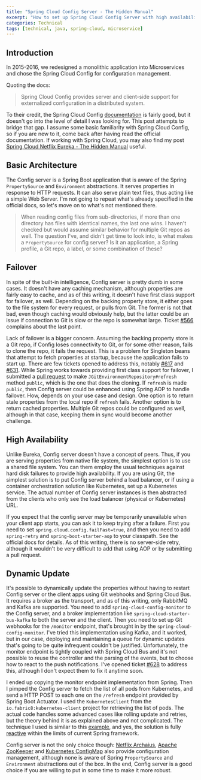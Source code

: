```yaml
---
title: "Spring Cloud Config Server - The Hidden Manual"
excerpt: "How to set up Spring Cloud Config Server with high availability, failover and dynamic update."
categories: Technical
tags: [technical, java, spring-cloud, microservice]
---
```


## Introduction

In 2015-2016, we redesigned a monolithic application into Microservices and chose the Spring Cloud Config for configuration
management.

Quoting the docs:

> Spring Cloud Config provides server and client-side support for externalized configuration in a distributed system.

To their credit, the Spring Cloud Config [documentation](https://cloud.spring.io/spring-cloud-config/) is fairly good, but it
doesn't go into the level of detail I was looking for. This post attempts to bridge that gap. I assume some basic familiarity with Spring Cloud Config, so if you are new to it, come back after having read the official documentation. If working with Spring Cloud, you may also find my post [Spring Cloud Netflix Eureka - The Hidden Manual](../netflix-eureka) useful.

## Basic Architecture

The Config server is a Spring Boot application that is aware of the Spring `PropertySource` and `Environment` abstractions.
It serves properties in response to HTTP requests. It can also serve plain text files, thus acting like a simple Web Server.
I'm not going to repeat what's already specified in the official docs, so let's move on to what's not mentioned there.

> When reading config files from sub-directories, if more than one directory has files with identical names, the last one wins. I haven't checked but would assume similar behavior for multiple Git repos as well. The question I've, and didn't get time to look into, is what makes a `PropertySource` for config server? Is it an application, a Spring profile, a Git repo, a label, or some combination of these?

## Failover

In spite of the built-in intelligence, Config server is pretty dumb in some cases. It doesn't have any caching
mechanism, although properties are fairly easy to cache, and as of this writing, it doesn't have first class support
for failover, as well. Depending on the backing property store, it either goes to the file system for every request, or
pulls from Git. The former is not that bad, even though caching would obviously help, but the latter could be an issue
if connection to Git is slow or the repo is somewhat large. Ticket [#566](https://github.com/spring-cloud/spring-cloud-config/issues/566) complains about the last point.

Lack of failover is a bigger concern. Assuming the backing property store is a Git repo, if Config loses connectivity to Git, or for some other reason, fails to clone the repo, it fails the request. This is a problem for Singleton beans that attempt to fetch properties at startup, because the application fails to start up.
There are few tickets opened to address this, notably [#617](https://github.com/spring-cloud/spring-cloud-config/issues/617) and [#631](https://github.com/spring-cloud/spring-cloud-config/issues/631). While Spring works towards providing first class
support for failover, I submitted a [pull request](https://github.com/spring-cloud/spring-cloud-config/pull/634) to make `JGitEnvironmentRepository#refresh` method `public`, which is
the one that does the cloning. If `refresh` is made `public`, then Config server could be enhanced using Spring AOP to
handle failover. How, depends on your use case and design. One option is to return stale properties from the local repo if `refresh` fails. Another option is to return cached properties. Multiple Git repos could be configured as well, although in that case,
keeping them in sync would become another challenge.

## High Availability

Unlike Eureka, Config server doesn't have a concept of peers. Thus, if you are serving properties from native file system,
the simplest option is to use a shared file system. You can them employ the usual techniques against hard disk failures
to provide high availability. If you are using Git, the simplest solution is to put Config server behind a load balancer,
or if using a container orchestration solution like Kubernetes, set up a Kubernetes service. The actual number of
Config server instances is then abstracted from the clients who only see the load balancer (physical or Kubernetes) URL.

If you expect that the config server may be temporarily unavailable when your client app starts, you can ask it to keep trying after a failure. First you need to set `spring.cloud.config.failFast=true`, and then you need to add `spring-retry` and `spring-boot-starter-aop` to your classpath. See the official docs for details. As of this writing, there is no server-side retry, although it wouldn't be very difficult to add that using AOP or by submitting a pull request.

## Dynamic Update

It's possible to dynamically update the properties without having to restart Config server or the client apps using Git
webhooks and Spring Cloud Bus. It requires a broker as the transport, and as of this writing, only RabbitMQ and Kafka are
supported. You need to add `spring-cloud-config-monitor` to the Config server, and a broker implementation like
`spring-cloud-starter-bus-kafka` to both the server and the client. Then you need to set up Git webhooks for the `/monitor`
endpoint, that's brought in by the `spring-cloud-config-monitor`. I've tried this implementation using Kafka, and it worked,
but in our case, deploying and maintaining a queue for dynamic updates that's going to be quite infrequent couldn't be justified. Unfortunately, the monitor endpoint is tightly coupled with Spring Cloud Bus and it's not possible to reuse the controller and the parsing of the events, but to choose how to react to the push notifications. I've
opened ticket [#628](https://github.com/spring-cloud/spring-cloud-config/issues/628) to address this, although I don't expect them to fix it anytime soon.

I ended up copying the monitor endpoint implementation from Spring. Then I pimped the Config server to fetch the list of all pods from Kubernetes, and send a HTTP POST to each one on the `/refresh` endpoint provided by Spring Boot Actuator. I used the `KubernetesClient` from the `io.fabric8:kubernetes-client` project for retrieving the list of pods. The actual code handles some advanced cases like rolling update and retries, but the theory behind it is as explained above and not complicated. The technique I used is similar to this [example](https://github.com/asarkar/java/blob/master/concurrency-learning/src/main/java/org/abhijitsarkar/reactor/GroupsAndDelays.java), and yes, the solution is fully [reactive](http://www.reactivemanifesto.org/) within the limits of current Spring framework.

Config server is not the only choice though: [Netflix Archaius](https://github.com/Netflix/archaius), [Apache ZooKeeper](https://zookeeper.apache.org/) and [Kubernetes ConfigMap](https://kubernetes.io/docs/user-guide/configmap/) also provide configuration management, although none is aware of Spring `PropertySource` and `Environment` abstractions out of the box. In the end, Config server is a good choice if you are willing to put in some time to make it more robust.
